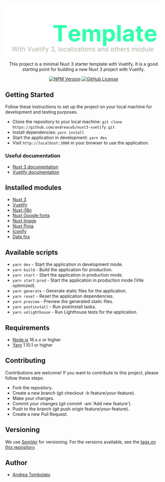 <p align="center">
  <a href="https://github.com/andreacw5/nuxt3-vuetify" target="blank"><img src="app_logo.png" width="500" alt="Nuxt 3 Vuetify Template Logo" /></a>
</p>

<p align="center">
This project is a minimal Nuxt 3 starter template with Vuetify. It is a good starting point for building a new Nuxt 3 project with Vuetify.
</p>
<p align="center">
    <a href="https://www.npmjs.com/~nestjscore" target="_blank"><img src="https://img.shields.io/npm/v/@andreacw5/fileharbor" alt="NPM Version" /></a>
    <a href="https://github.com/prociv-sm/management-api/blob/main/LICENSE.md" target="_blank"><img alt="GitHub License" src="https://img.shields.io/github/license/andreacw5/fileharbor"></a>
</p>

## Getting Started
Follow these instructions to set up the project on your local machine for development and testing purposes.
- Clone the repository to your local machine: `git clone https://github.com/andreacw5/nuxt3-vuetify.git`
- Install dependencies: `yarn install`
- Start the application in development: `yarn dev`
- Visit `http://localhost:3000` in your browser to use the application.

### Useful documentation
- [Nuxt 3 documentation](https://nuxt.com/docs/getting-started/introduction)
- [Vuetify documentation](https://vuetifyjs.com/en/)

## Installed modules
- [Nuxt 3](https://nuxt.com)
- [Vuetify](https://vuetifyjs.com/en/)
- [Nuxt i18n](https://i18n.nuxtjs.org/)
- [Nuxt Google fonts](https://nuxt.com/modules/google-fonts)
- [Nuxt Image](https://image.nuxt.com/)
- [Nuxt Pinia](https://pinia.vuejs.org/ssr/nuxt.html)
- [Iconify](https://iconify.design/docs/icon-components/vue/)
- [Date fns](https://date-fns.org/)

## Available scripts
- `yarn dev` - Start the application in development mode.
- `yarn build` - Build the application for production.
- `yarn start` - Start the application in production mode.
- `yarn start:prod` - Start the application in production mode (Vite optimized).
- `yarn generate` - Generate static files for the application.
- `yarn reset` - Reset the application dependencies.
- `yarn preview` - Preview the generated static files.
- `yarn postinstall` - Run postinstall tasks.
- `yarn unlighthouse` - Run Lighthouse tests for the application.

## Requirements
*  [Node.js](https://nodejs.org/en/download) 16.x.x or higher
*  [Yarn](https://yarnpkg.com/en) 1.10.1 or higher

## Contributing
Contributions are welcome! If you want to contribute to this project, please follow these steps:

- Fork the repository.
- Create a new branch (git checkout -b feature/your-feature).
- Make your changes.
- Commit your changes (git commit -am 'Add new feature').
- Push to the branch (git push origin feature/your-feature).
- Create a new Pull Request.

## Versioning
We use [SemVer](http://semver.org/) for versioning. For the versions available, see the [tags on this repository](https://github.com/andreacw5/url-manager-app/releases).

## Author
- [Andrea Tombolato](https://andreatombolato.dev)
